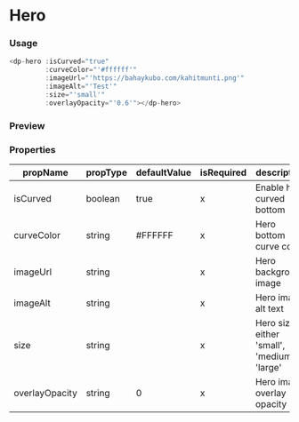 # Hero

### Usage

```js
<dp-hero :isCurved="true"
         :curveColor="'#ffffff'"
         :imageUrl="'https://bahaykubo.com/kahitmunti.png'"
         :imageAlt="'Test'"
         :size="'small'"
         :overlayOpacity="'0.6'"></dp-hero>
```

### Preview
<!-- STORY -->

### Properties

| propName     | propType      | defaultValue | isRequired | description |
|--------------|---------------|--------------|------------| ------------|
| isCurved     | boolean       | true         | x          | Enable hero curved bottom |
| curveColor   | string        | #FFFFFF      | x          | Hero bottom curve color |
| imageUrl     | string        |              | x          | Hero background image |
| imageAlt     | string        |              | x          | Hero image alt text |
| size         | string        |              | x          | Hero size; either 'small', 'medium', 'large' |
| overlayOpacity | string      | 0            | x          | Hero image overlay opacity |
